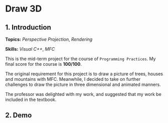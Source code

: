 # Draw 3D

## 1. Introduction

**Topics:** _Perspective Projection_, _Rendering_

**Skills:** _Visual C++_, _MFC_

This is the mid-term project for the course of `Programming Practices`. My final score for the course is **100/100**.

The original requirement for this project is to draw a picture of trees, houses and mountains with MFC. Meanwhile, I decided to take on further challenges to draw the picture in three dimensional and animated manners.

The professor was delighted with my work, and suggested that my work be included in the textbook.

## 2. Demo
